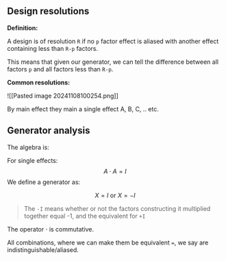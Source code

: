 
## Design resolutions

**Definition:**

A design is of resolution `R` if no `p` factor effect is aliased with another effect containing less than `R-p` factors.

This means that given our generator, we can tell the difference between all factors `p` and all factors less than `R-p`.

**Common resolutions:**

![[Pasted image 20241108100254.png]]

By main effect they main a single effect A, B, C, .. etc.

## Generator analysis

The algebra is:

For single effects:
	$$ A \cdot A = I $$
We define a generator as:

$$ X = I \text{ or } X = -I $$
> The `-I` means whether or not the factors constructing it multiplied together equal -1, and the equivalent for `+I` 

The operator $\cdot$ is commutative.

All combinations, where we can make them be equivalent `=`, we say are indistinguishable/aliased.




